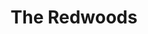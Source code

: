 ---
title: The Redwoods
phone: (877) 660-9147
website: https://www.irvinecompanyapartments.com/communities/north-park
management: Irvine Management Company
location: "San Jose"
tags: []
---